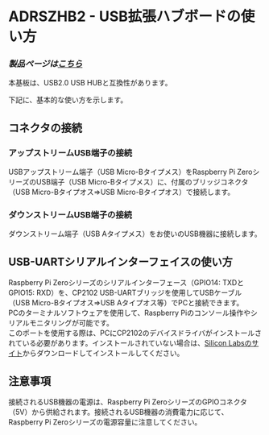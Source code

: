 # ADRSZHB2 - USB拡張ハブボードの使い方

### *製品ページは[こちら](http://bit-trade-one.co.jp/ad/adrszhb2)*

本基板は、USB2.0 USB HUBと互換性があります。  

下記に、基本的な使い方を示します。  

## コネクタの接続
### アップストリームUSB端子の接続
USBアップストリーム端子（USB Micro-Bタイプメス）をRaspberry Pi ZeroシリーズのUSB端子（USB Micro-Bタイプメス）に、付属のブリッジコネクタ（USB Micro-Bタイプオス⇒USB Micro-Bタイプオス）で接続します。

### ダウンストリームUSB端子の接続
ダウンストリーム端子（USB Aタイプメス）をお使いのUSB機器に接続します。

## USB-UARTシリアルインターフェイスの使い方
Raspberry Pi Zeroシリーズのシリアルインターフェース（GPIO14: TXDとGPIO15: RXD）を、CP2102 USB-UARTブリッジを使用してUSBケーブル（USB Micro-Bタイプオス⇒USB Aタイプオス等）でPCと接続できます。  
PCのターミナルソフトウェアを使用して、Raspberry Piのコンソール操作やシリアルモニタリングが可能です。  
このポートを使用する際は、PCにCP2102のデバイスドライバがインストールされている必要があります。インストールされていない場合は、[Silicon Labsのサイト](https://jp.silabs.com/developers/usb-to-uart-bridge-vcp-drivers)からダウンロードしてインストールしてください。

## 注意事項
接続されるUSB機器の電源は、Raspberry Pi ZeroシリーズのGPIOコネクタ（5V）から供給されます。接続されるUSB機器の消費電力に応じて、Raspberry Pi Zeroシリーズの電源容量に注意してください。

